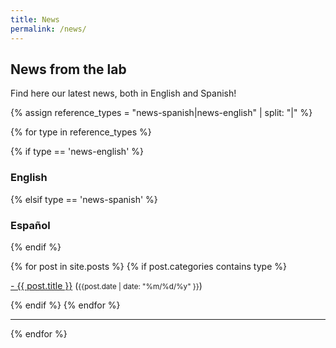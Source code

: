```yaml
---
title: News
permalink: /news/
---
```


## **News from the lab**

Find here our latest news, both in English and Spanish!


{% assign reference_types = "news-spanish|news-english" | split: "|" %}

{% for type in reference_types %}

{% if type == 'news-english' %}
### **English**
 {% elsif type == 'news-spanish' %}
### **Español**
{% endif %}

<div class="content list">
  {% for post in site.posts %}
    {% if post.categories contains type %}
    <div class="list-item">
      <p class="list-post-title">
        <a href="{{ site.baseurl }}{{ post.url }}">- {{ post.title }}</a> (<small>{{post.date | date: "%m/%d/%y" }}</small>)
      </p>
    </div>
    {% endif %}
  {% endfor %}
</div>

<hr>
{% endfor %}